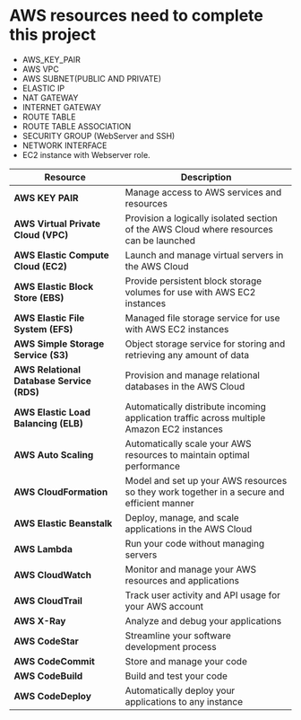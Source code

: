 # AWS resources need to complete this project
- AWS_KEY_PAIR
- AWS VPC
- AWS SUBNET(PUBLIC AND PRIVATE)
- ELASTIC IP 
- NAT GATEWAY
- INTERNET GATEWAY
- ROUTE TABLE
- ROUTE TABLE ASSOCIATION
-  SECURITY GROUP (WebServer and SSH)
- NETWORK INTERFACE
- EC2 instance with Webserver role.


| Resource | Description |
|----------|-------------|
| **AWS KEY PAIR** | Manage access to AWS services and resources |
| **AWS Virtual Private Cloud (VPC)** | Provision a logically isolated section of the AWS Cloud where resources can be launched |
| **AWS Elastic Compute Cloud (EC2)** | Launch and manage virtual servers in the AWS Cloud |
| **AWS Elastic Block Store (EBS)** | Provide persistent block storage volumes for use with AWS EC2 instances |
| **AWS Elastic File System (EFS)** | Managed file storage service for use with AWS EC2 instances |
| **AWS Simple Storage Service (S3)** | Object storage service for storing and retrieving any amount of data |
| **AWS Relational Database Service (RDS)** | Provision and manage relational databases in the AWS Cloud |
| **AWS Elastic Load Balancing (ELB)** | Automatically distribute incoming application traffic across multiple Amazon EC2 instances |
| **AWS Auto Scaling** | Automatically scale your AWS resources to maintain optimal performance |
| **AWS CloudFormation** | Model and set up your AWS resources so they work together in a secure and efficient manner |
| **AWS Elastic Beanstalk** | Deploy, manage, and scale applications in the AWS Cloud |
| **AWS Lambda** | Run your code without managing servers |
| **AWS CloudWatch** | Monitor and manage your AWS resources and applications |
| **AWS CloudTrail** | Track user activity and API usage for your AWS account |
| **AWS X-Ray** | Analyze and debug your applications |
| **AWS CodeStar** | Streamline your software development process |
| **AWS CodeCommit** | Store and manage your code |
| **AWS CodeBuild** | Build and test your code |
| **AWS CodeDeploy** | Automatically deploy your applications to any instance |
